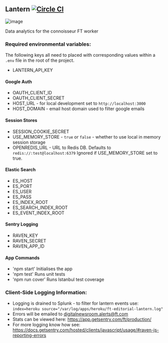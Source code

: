 Lantern [![Circle CI](https://circleci.com/gh/Financial-Times/lantern/tree/master.svg?style=svg)](https://circleci.com/gh/Financial-Times/lantern/tree/master)
------

![image](http://cache3.asset-cache.net/xt/544464663.jpg?v=1&g=fs1%7C0%7CFLS%7C64%7C663&s=1)

Data analytics for the connoisseur FT worker

### Required environmental variables:
The following keys all need to placed with corresponding values within a `.env` file in the root of the project.
- LANTERN_API_KEY

#### Google Auth
- OAUTH_CLIENT_ID
- OAUTH_CLIENT_SECRET
- HOST_URL - for local development set to `http://localhost:3000`
- HOST_DOMAIN - email host domain used to filter google emails

#### Session Stores
- SESSION_COOKIE_SECRET
- USE_MEMORY_STORE - `true` or `false` - whether to use local in memory session storage
- OPENREDIS_URL - URL to Redis DB. Defaults to `redis://:test@localhost:6379` Ignored if USE_MEMORY_STORE set to true.

#### Elastic Search
- ES_HOST
- ES_PORT
- ES_USER
- ES_PASS
- ES_INDEX_ROOT
- ES_SEARCH_INDEX_ROOT
- ES_EVENT_INDEX_ROOT

#### Sentry Logging
- RAVEN_KEY
- RAVEN_SECRET
- RAVEN_APP_ID

#### App Commands
- 'npm start' Initialises the app
- 'npm test' Runs unit tests
- 'npm run cover' Runs Istanbul test coverage

### Client-Side Logging Information:

 * Logging is drained to Splunk - to filter for lantern events use: `index=heroku source="/var/log/apps/heroku/ft-editorial-lantern.log"`
 * Errors will be emailed to digitalnewsroom.alerts@ft.com
 * Stats can be viewed here: https://app.getsentry.com/ft/production/
 * For more logging know how see: https://docs.getsentry.com/hosted/clients/javascript/usage/#raven-js-reporting-errors
